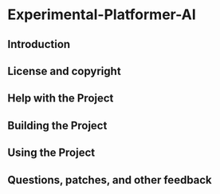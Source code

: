 # Experimental-Platformer-AI



## Introduction



## License and copyright



## Help with the Project



## Building the Project



## Using the Project



## Questions, patches, and other feedback



